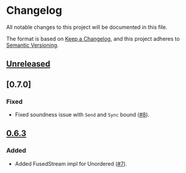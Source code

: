 # Changelog

All notable changes to this project will be documented in this file.

The format is based on [Keep a Changelog](https://keepachangelog.com/en/1.0.0/),
and this project adheres to [Semantic Versioning](https://semver.org/spec/v2.0.0.html).

## [Unreleased]

## [0.7.0]

### Fixed
* Fixed soundness issue with `Send` and `Sync` bound ([#8]).

[#8]: https://github.com/udoprog/unicycle/issues/8

## [0.6.3]

### Added
* Added FusedStream impl for Unordered ([#7]).

[#7]: https://github.com/udoprog/unicycle/issues/7

[0.6.3]: https://github.com/udoprog/genco/compare/0.6.2...0.6.3
[Unreleased]: https://github.com/udoprog/genco/compare/0.6.3...master

